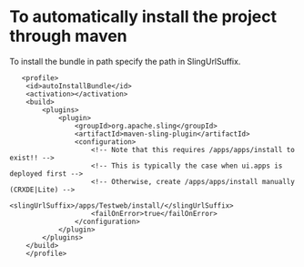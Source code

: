 To automatically install the project through maven 
==================================================

To install the bundle in path specify the path in SlingUrlSuffix.
	
	   <profile>
		<id>autoInstallBundle</id>
		<activation></activation>
		<build>
			<plugins>
				<plugin>
					<groupId>org.apache.sling</groupId>
					<artifactId>maven-sling-plugin</artifactId>
					<configuration>
						<!-- Note that this requires /apps/apps/install to exist!! -->
						<!-- This is typically the case when ui.apps is deployed first -->
						<!-- Otherwise, create /apps/apps/install manually (CRXDE|Lite) -->
						<slingUrlSuffix>/apps/Testweb/install/</slingUrlSuffix>
						<failOnError>true</failOnError>
					</configuration>
				</plugin>
			</plugins>
		</build>
	    </profile>

